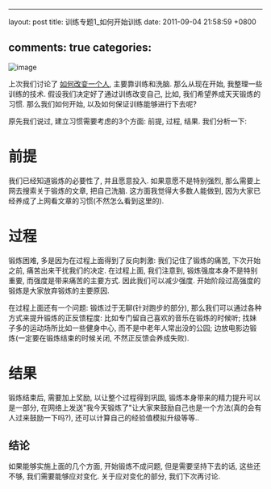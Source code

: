 
---
layout: post
title: 训练专题1_如何开始训练
date: 2011-09-04 21:58:59 +0800

comments: true
categories: 
---

![image](http://www.soso5u.com/uploads/allimg/110628/20592551S-1.jpg)

上次我们讨论了
[如何改变一个人](http://blog.linjunhalida.com/article/如何改变一个人),
主要靠训练和洗脑. 那么从现在开始, 我整理一些训练的技术.
假设我们决定好了通过训练改变自己, 比如, 我们希望养成天天锻炼的习惯.
那么我们如何开始, 以及如何保证训练能够进行下去呢?

原先我们说过, 建立习惯需要考虑的3个方面: 前提, 过程, 结果. 我们分析一下:

前提
====

我们已经知道锻炼的必要性了, 并且愿意投入. 如果意愿不是特别强烈,
那么需要上网去搜索关于锻炼的文章, 把自己洗脑.
这方面我觉得大多数人能做到,
因为大家已经养成了上网看文章的习惯(不然怎么看到这里的).

过程
====

锻炼困难, 多是因为在过程上面得到了反向刺激: 我们记住了锻炼的痛苦,
下次开始之前, 痛苦出来干扰我们的决定. 在过程上面, 我们注意到,
锻炼强度本身不是特别重要, 而强度是带来痛苦的主要方式.
因此我们可以减少强度. 开始阶段过高强度的锻炼是大家放弃锻炼的主要原因.

在过程上面还有一个问题: 锻炼过于无聊(针对跑步的部分),
那么我们可以通过各种方式来提升锻炼的正反馈程度:
比如专门留自己喜欢的音乐在锻炼的时候听;
找妹子多的运动场所比如一些健身中心, 而不是中老年人常出没的公园;
边放电影边锻炼(一定要在锻炼结束的时候关闭, 不然正反馈会养成失败).

结果
====

锻炼结束后, 需要加上奖励, 以让整个过程得到巩固,
锻炼本身带来的精力提升可以是一部分,
在网络上发送"我今天锻炼了"让大家来鼓励自己也是一个方法(真的会有人过来鼓励一下吗?),
还可以计算自己的经验值模拟升级等等..

结论
----

如果能够实施上面的几个方面, 开始锻炼不成问题, 但是需要坚持下去的话,
这些还不够, 我们需要能够应对变化. 关于应对变化的部分, 我们下次再讨论.